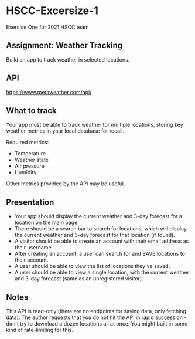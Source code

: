 # HSCC-Excersize-1
Exercise One for 2021 HSCC team

## Assignment: Weather Tracking

Build an app to track weather in selected locations.

## API
https://www.metaweather.com/api/

## What to track

Your app must be able to track weather for multiple locations, storing key weather metrics in your local database for recall.

Required metrics:
- Temperature
- Weather state
- Air pressure
- Humidity

Other metrics provided by the API may be useful.

## Presentation

- Your app should display the current weather and 3-day forecast for a location on the main page.
- There should be a search bar to search for locations, which will display the current weather and 3-day forecast for that location (if found).
- A visitor should be able to create an account with their email address as their username.
- After creating an account, a user can search for and SAVE locations to their account.
- A user should be able to view the list of locations they've saved.
- A user should be able to view a single location, with the current weather and 3-day forecast (same as an unregistered visitor).

## Notes

This API is read-only (there are no endpoints for saving data, only fetching data). The author requests that you do not hit the API in rapid succession - don't try to download a dozen locations all at once. You might built in some kind of rate-limiting for this.
